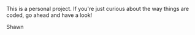 This is a personal project. If you're just curious about the way things are coded, go ahead and have a look!

Shawn
